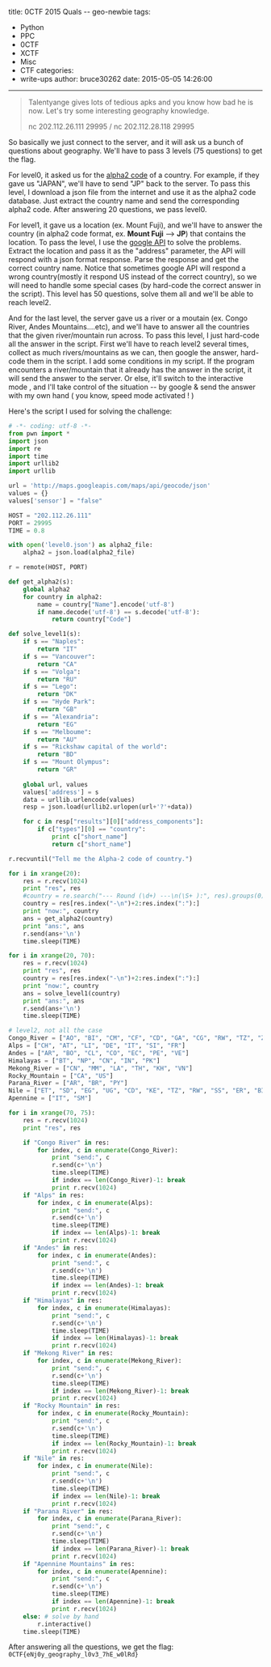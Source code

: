 title: 0CTF 2015 Quals -- geo-newbie
tags:
  - Python
  - PPC
  - 0CTF
  - XCTF
  - Misc
  - CTF
categories:
  - write-ups
author: bruce30262
date: 2015-05-05 14:26:00
---
> Talentyange gives lots of tedious apks and you know how bad he is now. Let's try some interesting geography knowledge.
> 
>   nc 202.112.26.111  29995 /  nc 202.112.28.118 29995
<!-- more -->

So basically we just connect to the server, and it will ask us a bunch of questions about geography. We'll have to pass 3 levels (75 questions) to get the flag.  

For level0, it asked us for the [alpha2 code](http://en.wikipedia.org/wiki/ISO_3166-1_alpha-2) of a country. For example, if they gave us "JAPAN", we'll have to send "JP" back to the server. To pass this level, I download a json file from the internet and use it as the alpha2 code database. Just extract the country name and send the corresponding alpha2 code. After answering 20 questions, we pass level0.  

For level1, it gave us a location (ex. Mount Fuji), and we'll have to answer the country (in alpha2 code format, ex. **Mount Fuji** --> **JP**) that contains the location. To pass the level, I use the [google API](http://maps.googleapis.com/maps/api/geocode/json) to solve the problems. Extract the location and pass it as the "address" parameter, the API will respond with a json format response. Parse the response and get the correct country 
name. Notice that sometimes google API will respond a wrong country(mostly it respond US instead of the correct country), so we will need to handle some special cases (by hard-code the correct answer in the script). This level has 50 questions, solve them all and we'll be able to reach level2.

And for the last level, the server gave us a river or a moutain (ex. Congo River, Andes Mountains....etc), and we'll have to answer all the countries that the given river/mountain run across. To pass this level, I just hard-code all the answer in the script. First we'll have to reach level2 several times, collect as much rivers/mountains as we can, then google the answer, hard-code them in the script. I add some conditions in my script. If the program encounters a river/mountain that it already has the answer in the script, it will send the answer to the server. Or else, it'll switch to the interactive mode , and I'll take control of the situation -- by google & send the answer with my own hand ( you know, speed mode activated ! )

Here's the script I used for solving the challenge:

```python
# -*- coding: utf-8 -*-
from pwn import *
import json
import re
import time
import urllib2
import urllib

url = 'http://maps.googleapis.com/maps/api/geocode/json'
values = {}
values['sensor'] = "false"

HOST = "202.112.26.111"
PORT = 29995
TIME = 0.8

with open('level0.json') as alpha2_file:
    alpha2 = json.load(alpha2_file)

r = remote(HOST, PORT)

def get_alpha2(s):
    global alpha2
    for country in alpha2:
        name = country["Name"].encode('utf-8')
        if name.decode('utf-8') == s.decode('utf-8'):
            return country["Code"]  

def solve_level1(s):
	if s == "Naples":
		return "IT"
	if s == "Vancouver":
		return "CA"
	if s == "Volga":
		return "RU"
	if s == "Lego":
		return "DK"
	if s == "Hyde Park":
		return "GB"
	if s == "Alexandria":
		return "EG"
	if s == "Melboume":
		return "AU"
	if s == "Rickshaw capital of the world":
		return "BD"
	if s == "Mount Olympus":
		return "GR"
		
	global url, values
	values['address'] = s
	data = urllib.urlencode(values)
	resp = json.load(urllib2.urlopen(url+'?'+data))

	for c in resp["results"][0]["address_components"]:
		if c["types"][0] == "country":
			print c["short_name"]
			return c["short_name"]

r.recvuntil("Tell me the Alpha-2 code of country.")

for i in xrange(20):
    res = r.recv(1024)
    print "res", res
    #country = re.search("--- Round (\d+) ---\n(\S+ ):", res).groups(0)[1]
    country = res[res.index("-\n")+2:res.index(":"):]
    print "now:", country
    ans = get_alpha2(country)
    print "ans:", ans
    r.send(ans+'\n')
    time.sleep(TIME)

for i in xrange(20, 70):
    res = r.recv(1024)
    print "res", res
    country = res[res.index("-\n")+2:res.index(":"):]
    print "now:", country
    ans = solve_level1(country)
    print "ans:", ans
    r.send(ans+'\n')
    time.sleep(TIME)

# level2, not all the case
Congo_River = ["AO", "BI", "CM", "CF", "CD", "GA", "CG", "RW", "TZ", "ZM"]
Alps = ["CH", "AT", "LI", "DE", "IT", "SI", "FR"]
Andes = ["AR", "BO", "CL", "CO", "EC", "PE", "VE"]
Himalayas = ["BT", "NP", "CN", "IN", "PK"]
Mekong_River = ["CN", "MM", "LA", "TH", "KH", "VN"]
Rocky_Mountain = ["CA", "US"]
Parana_River = ["AR", "BR", "PY"]
Nile = ["ET", "SD", "EG", "UG", "CD", "KE", "TZ", "RW", "SS", "ER", "BI"]
Apennine = ["IT", "SM"]

for i in xrange(70, 75):
	res = r.recv(1024)
	print "res", res

	if "Congo River" in res:
		for index, c in enumerate(Congo_River):
			print "send:", c
			r.send(c+'\n')
			time.sleep(TIME)
			if index == len(Congo_River)-1: break
			print r.recv(1024)
	if "Alps" in res:
		for index, c in enumerate(Alps):
			print "send:", c
			r.send(c+'\n')
			time.sleep(TIME)
			if index == len(Alps)-1: break
			print r.recv(1024)
	if "Andes" in res:
		for index, c in enumerate(Andes):
			print "send:", c
			r.send(c+'\n')
			time.sleep(TIME)
			if index == len(Andes)-1: break
			print r.recv(1024)
	if "Himalayas" in res:
		for index, c in enumerate(Himalayas):
			print "send:", c
			r.send(c+'\n')
			time.sleep(TIME)
			if index == len(Himalayas)-1: break
			print r.recv(1024)
	if "Mekong River" in res:
		for index, c in enumerate(Mekong_River):
			print "send:", c
			r.send(c+'\n')
			time.sleep(TIME)
			if index == len(Mekong_River)-1: break
			print r.recv(1024)
	if "Rocky Mountain" in res:
		for index, c in enumerate(Rocky_Mountain):
			print "send:", c
			r.send(c+'\n')
			time.sleep(TIME)
			if index == len(Rocky_Mountain)-1: break
			print r.recv(1024)
	if "Nile" in res:
		for index, c in enumerate(Nile):
			print "send:", c
			r.send(c+'\n')
			time.sleep(TIME)
			if index == len(Nile)-1: break
			print r.recv(1024)
	if "Parana River" in res:
		for index, c in enumerate(Parana_River):
			print "send:", c
			r.send(c+'\n')
			time.sleep(TIME)
			if index == len(Parana_River)-1: break
			print r.recv(1024)
	if "Apennine Mountains" in res:
		for index, c in enumerate(Apennine):
			print "send:", c
			r.send(c+'\n')
			time.sleep(TIME)
			if index == len(Apennine)-1: break
			print r.recv(1024)
	else: # solve by hand
		r.interactive()
	time.sleep(TIME)
```

After answering all the questions, we get the flag: `0CTF{eNj0y_geography_l0v3_7hE_w0lRd}`